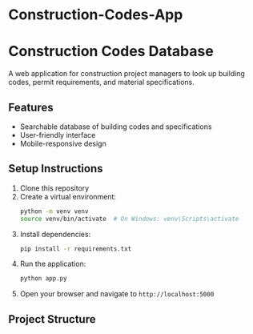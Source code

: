 # Construction-Codes-App
# Construction Codes Database

A web application for construction project managers to look up building codes, permit requirements, and material specifications.

## Features
- Searchable database of building codes and specifications
- User-friendly interface
- Mobile-responsive design

## Setup Instructions

1. Clone this repository
2. Create a virtual environment:
   ```bash
   python -m venv venv
   source venv/bin/activate  # On Windows: venv\Scripts\activate
   ```
3. Install dependencies:
   ```bash
   pip install -r requirements.txt
   ```
4. Run the application:
   ```bash
   python app.py
   ```
5. Open your browser and navigate to `http://localhost:5000`

## Project Structure
